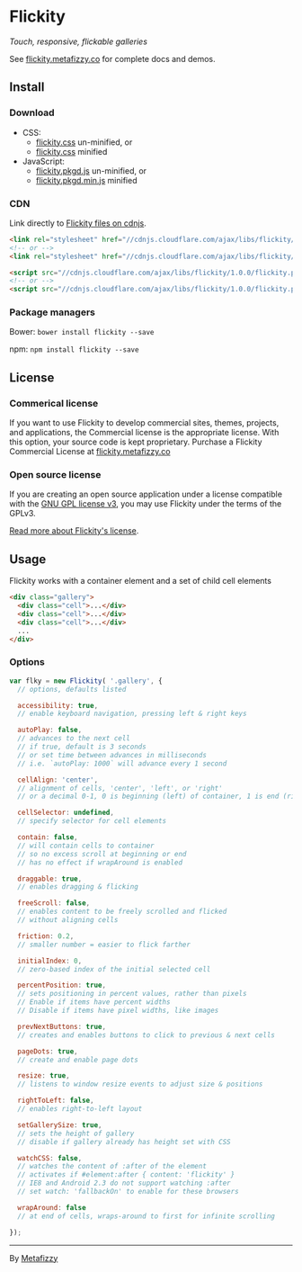 # Flickity

_Touch, responsive, flickable galleries_

See [flickity.metafizzy.co](http://flickity.metafizzy.co) for complete docs and demos.

## Install

### Download

+ CSS:
  - [flickity.css](https://github.com/metafizzy/flickity/raw/master/dist/flickity.css) un-minified, or
  - [flickity.css](https://github.com/metafizzy/flickity/raw/master/dist/flickity.min.css) minified
+ JavaScript:
  - [flickity.pkgd.js](https://github.com/metafizzy/flickity/raw/master/dist/flickity.pkgd.js) un-minified, or
  - [flickity.pkgd.min.js](https://github.com/metafizzy/flickity/raw/master/dist/flickity.pkgd.min.js) minified

### CDN

Link directly to [Flickity files on cdnjs](https://cdnjs.com/libraries/flickity).

``` html
<link rel="stylesheet" href="//cdnjs.cloudflare.com/ajax/libs/flickity/1.0.1/flickity.css">
<!-- or -->
<link rel="stylesheet" href="//cdnjs.cloudflare.com/ajax/libs/flickity/1.0.1/flickity.min.css">
```

``` html
<script src="//cdnjs.cloudflare.com/ajax/libs/flickity/1.0.0/flickity.pkgd.js"></script>
<!-- or -->
<script src="//cdnjs.cloudflare.com/ajax/libs/flickity/1.0.0/flickity.pkgd.min.js"></script>
```

### Package managers

Bower: `bower install flickity --save`

npm: `npm install flickity --save`

## License

### Commerical license

If you want to use Flickity to develop commercial sites, themes, projects, and applications, the Commercial license is the appropriate license. With this option, your source code is kept proprietary. Purchase a Flickity Commercial License at [flickity.metafizzy.co](http://flickity.metafizzy.co/#commerical-license)

### Open source license

If you are creating an open source application under a license compatible with the [GNU GPL license v3](https://www.gnu.org/licenses/gpl-3.0.html), you may use Flickity under the terms of the GPLv3.

[Read more about Flickity's license](http://flickity.metafizzy.co/license.html).

## Usage

Flickity works with a container element and a set of child cell elements

``` html
<div class="gallery">
  <div class="cell">...</div>
  <div class="cell">...</div>
  <div class="cell">...</div>
  ...
</div>
```

### Options

``` js
var flky = new Flickity( '.gallery', {
  // options, defaults listed

  accessibility: true,
  // enable keyboard navigation, pressing left & right keys

  autoPlay: false,
  // advances to the next cell
  // if true, default is 3 seconds
  // or set time between advances in milliseconds
  // i.e. `autoPlay: 1000` will advance every 1 second

  cellAlign: 'center',
  // alignment of cells, 'center', 'left', or 'right'
  // or a decimal 0-1, 0 is beginning (left) of container, 1 is end (right)

  cellSelector: undefined,
  // specify selector for cell elements

  contain: false,
  // will contain cells to container
  // so no excess scroll at beginning or end
  // has no effect if wrapAround is enabled

  draggable: true,
  // enables dragging & flicking

  freeScroll: false,
  // enables content to be freely scrolled and flicked
  // without aligning cells

  friction: 0.2,
  // smaller number = easier to flick farther

  initialIndex: 0,
  // zero-based index of the initial selected cell

  percentPosition: true,
  // sets positioning in percent values, rather than pixels
  // Enable if items have percent widths
  // Disable if items have pixel widths, like images

  prevNextButtons: true,
  // creates and enables buttons to click to previous & next cells

  pageDots: true,
  // create and enable page dots

  resize: true,
  // listens to window resize events to adjust size & positions

  rightToLeft: false,
  // enables right-to-left layout

  setGallerySize: true,
  // sets the height of gallery
  // disable if gallery already has height set with CSS

  watchCSS: false,
  // watches the content of :after of the element
  // activates if #element:after { content: 'flickity' }
  // IE8 and Android 2.3 do not support watching :after
  // set watch: 'fallbackOn' to enable for these browsers

  wrapAround: false
  // at end of cells, wraps-around to first for infinite scrolling

});
```

---

By [Metafizzy](http://metafizzy.co)
